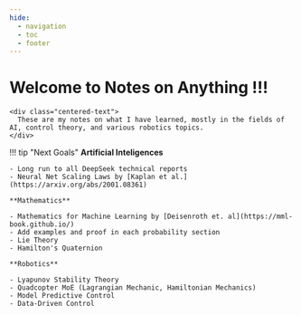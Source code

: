 ```yaml
---
hide:
  - navigation
  - toc
  - footer
---
```


<div class="flex-container">
  <div class="text-content">
    <div class="centered-text">
      <h1><b>Welcome to Notes on Anything !!!</b></h1>
    </div>

    <div class="centered-text">
      These are my notes on what I have learned, mostly in the fields of AI, control theory, and various robotics topics.
    </div>
  </div>


  <div class="cover atvImg">
    <div class="atvImg-layer" data-img="assets/media/notesx_blk.png"></div>
  </div>
</div>

!!! tip "Next Goals"
    **Artificial Inteligences**

    - Long run to all DeepSeek technical reports
    - Neural Net Scaling Laws by [Kaplan et al.](https://arxiv.org/abs/2001.08361)
    
    **Mathematics**
    
    - Mathematics for Machine Learning by [Deisenroth et. al](https://mml-book.github.io/)
    - Add examples and proof in each probability section
    - Lie Theory
    - Hamilton's Quaternion 
    
    **Robotics**
    
    - Lyapunov Stability Theory
    - Quadcopter MoE (Lagrangian Mechanic, Hamiltonian Mechanics) 
    - Model Predictive Control
    - Data-Driven Control 
